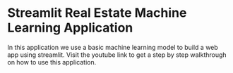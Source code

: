 # Streamlit Real Estate Machine Learning Application

In this application we use a basic machine learning model to build a web app using streamlit. 
Visit the youtube link to get a step by step walkthrough on how to use this application.
